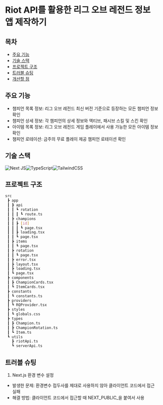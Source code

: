 # Riot API를 활용한 리그 오브 레전드 정보 앱 제작하기

## 목차

- [주요 기능](#주요-기능)
- [기술 스택](#기술-스택)
- [프로젝트 구조](#프로젝트-구조)
- [트러블 슈팅](#트러블-슈팅)
- [개선할 점](#개선할-점)

## 주요 기능

- 챔피언 목록 정보: 리그 오브 레전드 최신 버전 기준으로 등장하는 모든 챔피언 정보 확인
- 챔피언 상세 정보: 각 챔피언의 상세 정보와 액티브, 패시브 스킬 및 스킨 확인
- 아이템 목록 정보: 리그 오브 레전드 게임 플레이에서 사용 가능한 모든 아이템 정보 확인
- 챔피언 로테이션: 금주의 무료 플레이 제공 챔피언 로테이션 확인

## 기술 스택

![Next JS](https://img.shields.io/badge/Next-black?style=for-the-badge&logo=next.js&logoColor=white)![TypeScript](https://img.shields.io/badge/typescript-%23007ACC.svg?style=for-the-badge&logo=typescript&logoColor=white)![TailwindCSS](https://img.shields.io/badge/tailwindcss-%2338B2AC.svg?style=for-the-badge&logo=tailwind-css&logoColor=white)

## 프로젝트 구조

```bash
src
 ┣ app
 ┃ ┣ api
 ┃ ┃ ┗ rotation
 ┃ ┃ ┃ ┗ route.ts
 ┃ ┣ champions
 ┃ ┃ ┣ [id]
 ┃ ┃ ┃ ┗ page.tsx
 ┃ ┃ ┣ loading.tsx
 ┃ ┃ ┗ page.tsx
 ┃ ┣ items
 ┃ ┃ ┗ page.tsx
 ┃ ┣ rotation
 ┃ ┃ ┗ page.tsx
 ┃ ┣ error.tsx
 ┃ ┣ layout.tsx
 ┃ ┣ loading.tsx
 ┃ ┗ page.tsx
 ┣ components
 ┃ ┣ ChampionCards.tsx
 ┃ ┗ ItemCards.tsx
 ┣ constants
 ┃ ┗ constants.ts
 ┣ providers
 ┃ ┗ RQProvider.tsx
 ┣ styles
 ┃ ┗ globals.css
 ┣ types
 ┃ ┣ Champion.ts
 ┃ ┣ ChampionRotation.ts
 ┃ ┗ Item.ts
 ┗ utils
   ┣ riotApi.ts
   ┗ serverApi.ts
```

## 트러블 슈팅

1. Next.js 환경 변수 설정

- 발생한 문제: 환경변수 접두사를 제대로 사용하지 않아 클라이언트 코드에서 접근 실패
- 해결 방법: 클라이언트 코드에서 접근할 때 NEXT_PUBLIC_을 붙여서 사용
